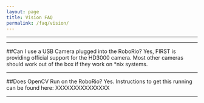 ```yaml
---
layout: page
title: Vision FAQ
permalink: /faq/vision/
---
```


---
---

##Can I use a USB Camera plugged into the RoboRio?
Yes, FIRST is providing official support for the HD3000 camera. Most other cameras should work out of the box if they work on *nix systems. 

---

##Does OpenCV Run on the RoboRio?
Yes. Instructions to get this running can be found here: XXXXXXXXXXXXXXX

---